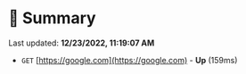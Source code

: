 # 📖 Summary
Last updated: **12/23/2022, 11:19:07 AM**

- `GET` [https://google.com](https://google.com) - **Up** (159ms)
